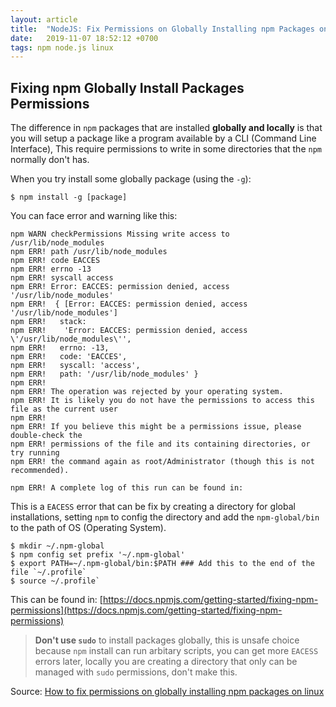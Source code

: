 ```yaml
---
layout: article
title:  "NodeJS: Fix Permissions on Globally Installing npm Packages on Linux"
date:   2019-11-07 18:52:12 +0700
tags: npm node.js linux
---
```


## Fixing npm Globally Install Packages Permissions

The difference in `npm` packages that are installed **globally and locally** is that you will setup a package like a program available by a CLI (Command Line Interface), This require permissions to write in some directories that the `npm` normally don't has.

When you try install some globally package (using the `-g`):

```
$ npm install -g [package]
```

You can face error and warning like this:

```
npm WARN checkPermissions Missing write access to /usr/lib/node_modules
npm ERR! path /usr/lib/node_modules
npm ERR! code EACCES
npm ERR! errno -13
npm ERR! syscall access
npm ERR! Error: EACCES: permission denied, access '/usr/lib/node_modules'
npm ERR!  { [Error: EACCES: permission denied, access '/usr/lib/node_modules']
npm ERR!   stack:
npm ERR!    'Error: EACCES: permission denied, access \'/usr/lib/node_modules\'',
npm ERR!   errno: -13,
npm ERR!   code: 'EACCES',
npm ERR!   syscall: 'access',
npm ERR!   path: '/usr/lib/node_modules' }
npm ERR! 
npm ERR! The operation was rejected by your operating system.
npm ERR! It is likely you do not have the permissions to access this file as the current user
npm ERR! 
npm ERR! If you believe this might be a permissions issue, please double-check the
npm ERR! permissions of the file and its containing directories, or try running
npm ERR! the command again as root/Administrator (though this is not recommended).

npm ERR! A complete log of this run can be found in:
```

This is a `EACESS` error that can be fix by creating a directory for global installations, setting `npm` to config the directory and add the `npm-global/bin` to the path of OS (Operating System).

```
$ mkdir ~/.npm-global
$ npm config set prefix '~/.npm-global'
$ export PATH=~/.npm-global/bin:$PATH ### Add this to the end of the file `~/.profile`
$ source ~/.profile`
```

This can be found in: [https://docs.npmjs.com/getting-started/fixing-npm-permissions](https://docs.npmjs.com/getting-started/fixing-npm-permissions)

> **Don't use `sudo`** to install packages globally, this is unsafe choice because `npm` install can run arbitary scripts, you can get more `EACESS` errors later, locally you are creating a directory that only can be managed with `sudo` permissions, don't make this.

Source: [How to fix permissions on globally installing npm packages on linux](https://danillolima.com/npm/how-to-fix-permissions-on-globally-installing-npm-packages-on-linux/)

